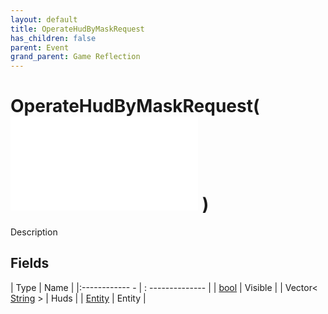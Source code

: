 ```yaml
---
layout: default
title: OperateHudByMaskRequest
has_children: false
parent: Event
grand_parent: Game Reflection
---
```

# OperateHudByMaskRequest( ![ EntityEventBase ](game-reflection/events/entity_event_base.md) )
Description 

## Fields
| Type | Name |
|:------------ - | : -------------- |
| [bool](game-reflection/components/bool.md) | Visible |
| Vector< [String](game-reflection/components/string.md) > | Huds |
| [Entity](game-reflection/classes/entity.md) | Entity |
